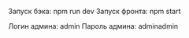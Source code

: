 Запуск бэка: npm run dev
Запуск фронта: npm start

Логин админа: admin
Пароль админа: adminadmin    


